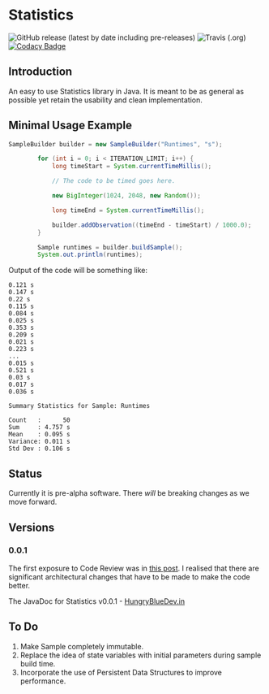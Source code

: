 # Statistics

![GitHub release (latest by date including pre-releases)](https://img.shields.io/github/v/release/hungrybluedev/Statistics?include_prereleases&style=plastic) ![Travis (.org)](https://img.shields.io/travis/hungrybluedev/Statistics) [![Codacy Badge](https://api.codacy.com/project/badge/Grade/ce2aaa29ced74f41a1399d4c7e9faeae)](https://app.codacy.com/manual/hungrybluedev/Statistics?utm_source=github.com&utm_medium=referral&utm_content=hungrybluedev/Statistics&utm_campaign=Badge_Grade_Dashboard)

## Introduction

An easy to use Statistics library in Java. It is meant to be as general as possible yet retain the usability and clean implementation.

## Minimal Usage Example

```java
SampleBuilder builder = new SampleBuilder("Runtimes", "s");

        for (int i = 0; i < ITERATION_LIMIT; i++) {
            long timeStart = System.currentTimeMillis();

            // The code to be timed goes here.

            new BigInteger(1024, 2048, new Random());

            long timeEnd = System.currentTimeMillis();

            builder.addObservation((timeEnd - timeStart) / 1000.0);
        }

        Sample runtimes = builder.buildSample();
        System.out.println(runtimes);
```

Output of the code will be something like:

```none
0.121 s
0.147 s
0.22 s
0.115 s
0.084 s
0.025 s
0.353 s
0.209 s
0.021 s
0.223 s
...
0.015 s
0.521 s
0.03 s
0.017 s
0.036 s

Summary Statistics for Sample: Runtimes

Count   :      50
Sum     : 4.757 s
Mean    : 0.095 s
Variance: 0.011 s
Std Dev : 0.106 s
```

## Status

Currently it is pre-alpha software. There _will_ be breaking changes as we move forward.

## Versions

### 0.0.1

The first exposure to Code Review was in [this post](https://codereview.stackexchange.com/questions/238062/statistics-library-with-sample-samplebuilder-and-tests). I realised that there are significant architectural changes that have to be made to make the code better.

The JavaDoc for Statistics v0.0.1 - [HungryBlueDev.in](https://hungrybluedev.in/docs/Statistics/0.0.1/)

## To Do

1. Make Sample completely immutable.
2. Replace the idea of state variables with initial parameters during sample build time.
3. Incorporate the use of Persistent Data Structures to improve performance.
